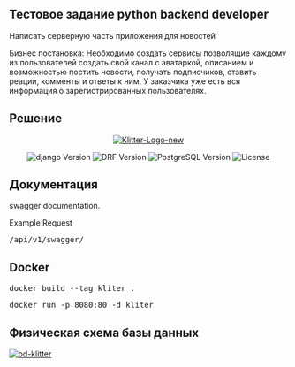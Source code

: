 ## Тестовое задание python backend developer

Написать серверную часть приложения для новостей

Бизнес постановка:
Необходимо создать сервисы позволящие каждому из пользователей создать свой канал с аватаркой, описанием и возможностью постить новости, получать подписчиков, ставить реации, комменты и ответы к ним. У заказчика уже есть вся информация о зарегистрированных пользователях.


## Решение


<p align="center">
     <a href="https://ibb.co/X8cm69k"><img src="https://i.ibb.co/4dhBCcg/Klitter-Logo-new.png" alt="Klitter-Logo-new" border="0"></a>
</p>


<p align="center">
   <img src="https://img.shields.io/badge/django-4.1.6-blueviolet" alt="django Version" >
   <img src="https://img.shields.io/badge/DRF-3.14.0-blue" alt="DRF Version">
   <img src="https://img.shields.io/badge/PostgreSQL-14-orange" alt="PostgreSQL Version">
   <img src="https://img.shields.io/badge/LICENSE-MIT-brightgreen" alt="License">
</p>

## Документация

swagger documentation.



Example Request

<pre>
<span class="key">/api/v1/swagger/</span>
</pre>

## Docker

<pre>
<span class="key">docker build --tag kliter .</span>
</pre>

<pre>
<span class="key">docker run -p 8080:80 -d kliter</span>
</pre>



## Физическая схема базы данных 


<p align="left">
     <a href="https://imgbb.com/"><img src="https://i.ibb.co/JdPP9Zw/bd-klitter.jpg" alt="bd-klitter" border="0"></a>
</p>
